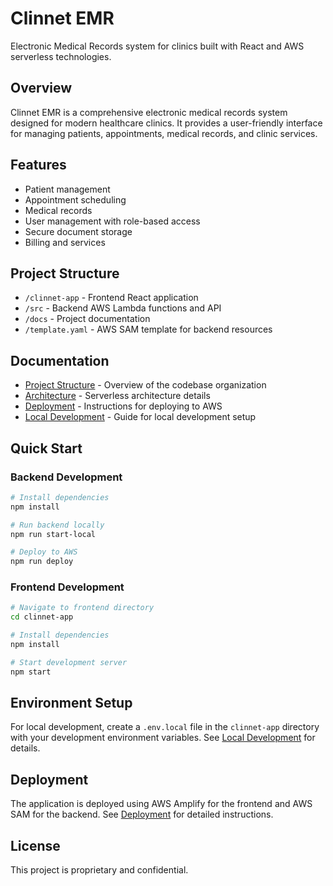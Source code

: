 # Clinnet EMR

Electronic Medical Records system for clinics built with React and AWS serverless technologies.

## Overview

Clinnet EMR is a comprehensive electronic medical records system designed for modern healthcare clinics. It provides a user-friendly interface for managing patients, appointments, medical records, and clinic services.

## Features

- Patient management
- Appointment scheduling
- Medical records
- User management with role-based access
- Secure document storage
- Billing and services

## Project Structure

- `/clinnet-app` - Frontend React application
- `/src` - Backend AWS Lambda functions and API
- `/docs` - Project documentation
- `/template.yaml` - AWS SAM template for backend resources

## Documentation

- [Project Structure](docs/project-structure.md) - Overview of the codebase organization
- [Architecture](docs/architecture.md) - Serverless architecture details
- [Deployment](docs/deployment.md) - Instructions for deploying to AWS
- [Local Development](docs/local-development.md) - Guide for local development setup

## Quick Start

### Backend Development

```bash
# Install dependencies
npm install

# Run backend locally
npm run start-local

# Deploy to AWS
npm run deploy
```

### Frontend Development

```bash
# Navigate to frontend directory
cd clinnet-app

# Install dependencies
npm install

# Start development server
npm start
```

## Environment Setup

For local development, create a `.env.local` file in the `clinnet-app` directory with your development environment variables. See [Local Development](docs/local-development.md) for details.

## Deployment

The application is deployed using AWS Amplify for the frontend and AWS SAM for the backend. See [Deployment](docs/deployment.md) for detailed instructions.

## License

This project is proprietary and confidential.